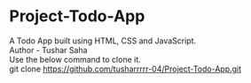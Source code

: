 # Project-Todo-App
A Todo App built using HTML, CSS and JavaScript.
<br>
Author - Tushar Saha
<br>
Use the below command to clone it.
<br>
git clone https://github.com/tusharrrrr-04/Project-Todo-App.git